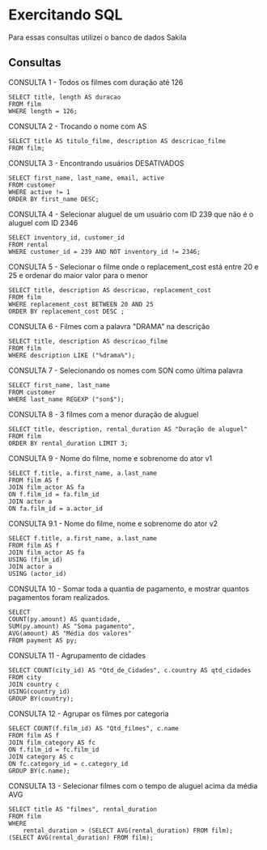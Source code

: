 # Exercitando SQL
Para essas consultas utilizei o banco de dados Sakila

## Consultas
CONSULTA 1 - Todos os filmes com duração até 126

```
SELECT title, length AS duracao
FROM film
WHERE length = 126;
```

CONSULTA 2 - Trocando o nome com AS

```
SELECT title AS titulo_filme, description AS descricao_filme
FROM film;
```

CONSULTA 3 - Encontrando usuários DESATIVADOS

```
SELECT first_name, last_name, email, active 
FROM customer
WHERE active != 1
ORDER BY first_name DESC; 
```

CONSULTA 4 - Selecionar aluguel de um usuário com ID 239
que não é o aluguel com ID 2346

```
SELECT inventory_id, customer_id
FROM rental
WHERE customer_id = 239 AND NOT inventory_id != 2346;
```

CONSULTA 5 - Selecionar o filme onde o replacement_cost
está entre 20 e 25 e ordenar do maior valor para o menor

```
SELECT title, description AS descricao, replacement_cost
FROM film
WHERE replacement_cost BETWEEN 20 AND 25
ORDER BY replacement_cost DESC ;
```

CONSULTA 6 - Filmes com a palavra "DRAMA" na descrição

```
SELECT title, description AS descricao_filme
FROM film
WHERE description LIKE ("%drama%");
```

CONSULTA 7 - Selecionando os nomes com SON como última palavra

```
SELECT first_name, last_name
FROM customer
WHERE last_name REGEXP ("son$");
```

CONSULTA 8 - 3 filmes com a menor duração de aluguel

```
SELECT title, description, rental_duration AS "Duração de aluguel"
FROM film
ORDER BY rental_duration LIMIT 3;
```

CONSULTA 9 - Nome do filme, nome e sobrenome do ator v1

```
SELECT f.title, a.first_name, a.last_name
FROM film AS f
JOIN film_actor AS fa
ON f.film_id = fa.film_id
JOIN actor a
ON fa.film_id = a.actor_id
```

CONSULTA 9.1 - Nome do filme, nome e sobrenome do ator v2

```
SELECT f.title, a.first_name, a.last_name
FROM film AS f
JOIN film_actor AS fa
USING (film_id)
JOIN actor a
USING (actor_id)
```

CONSULTA 10 - Somar toda a quantia de pagamento,
e mostrar quantos pagamentos foram realizados. 

```
SELECT 
COUNT(py.amount) AS quantidade, 
SUM(py.amount) AS "Soma pagamento",
AVG(amount) AS "Média dos valores"
FROM payment AS py;
```

CONSULTA 11 - Agrupamento de cidades

```
SELECT COUNT(city_id) AS "Qtd_de_Cidades", c.country AS qtd_cidades
FROM city
JOIN country c
USING(country_id)
GROUP BY(country);
```
CONSULTA 12 - Agrupar os filmes por categoria

```
SELECT COUNT(f.film_id) AS "Qtd_filmes", c.name
FROM film AS f
JOIN film_category AS fc
ON f.film_id = fc.film_id
JOIN category AS c
ON fc.category_id = c.category_id
GROUP BY(c.name);
```

CONSULTA 13 - Selecionar filmes com o tempo de aluguel acima da média AVG

```
SELECT title AS "filmes", rental_duration
FROM film
WHERE
	rental_duration > (SELECT AVG(rental_duration) FROM film);
(SELECT AVG(rental_duration) FROM film);
```
